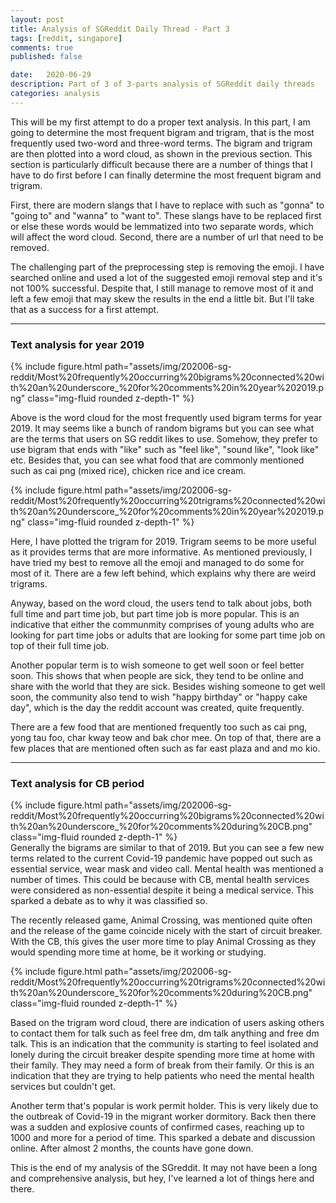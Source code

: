 ```yaml
---
layout: post
title: Analysis of SGReddit Daily Thread - Part 3
tags: [reddit, singapore]
comments: true
published: false

date:   2020-06-29
description: Part of 3 of 3-parts analysis of SGReddit daily threads
categories: analysis
---
```


This will be my first attempt to do a proper text analysis. In this part, I am going to determine the most frequent bigram and trigram, that is the most frequently used two-word and three-word terms. The bigram and trigram are then plotted into a word cloud, as shown in the previous section. This section is particularly difficult because there are a number of things that I have to do first before I can finally determine the most frequent bigram and trigram.

First, there are modern slangs that I have to replace with such as "gonna" to "going to" and "wanna" to "want to". These slangs have to be replaced first or else these words would be lemmatized into two separate words, which will affect the word cloud. Second, there are a number of url that need to be removed. 

The challenging part of the preprocessing step is removing the emoji. I have searched online and used a lot of the suggested emoji removal step and it's not 100% successful. Despite that, I still manage to remove most of it and left a few emoji that may skew the results in the end a little bit. But I'll take that as a success for a first attempt.

<hr>

### Text analysis for year 2019
<div class="row mt-3">
    <div class="col-sm mt-3 mt-md-0">
        {% include figure.html path="assets/img/202006-sg-reddit/Most%20frequently%20occurring%20bigrams%20connected%20with%20an%20underscore_%20for%20comments%20in%20year%202019.png" class="img-fluid rounded z-depth-1" %}
    </div>
</div>

Above is the word cloud for the most frequently used bigram terms for year 2019. It may seems like a bunch of random bigrams but you can see what are the terms that users on SG reddit likes to use. Somehow, they prefer to use bigram that ends with "like" such as "feel like", "sound like", "look like" etc. Besides that, you can see what food that are commonly mentioned such as cai png (mixed rice), chicken rice and ice cream. 

<div class="row mt-3">
    <div class="col-sm mt-3 mt-md-0">
        {% include figure.html path="assets/img/202006-sg-reddit/Most%20frequently%20occurring%20trigrams%20connected%20with%20an%20underscore_%20for%20comments%20in%20year%202019.png" class="img-fluid rounded z-depth-1" %}
    </div>
</div>

Here, I have plotted the trigram for 2019. Trigram seems to be more useful as it provides terms that are more informative. As mentioned previously, I have tried my best to remove all the emoji and managed to do some for most of it. There are a few left behind, which explains why there are weird trigrams.

Anyway, based on the word cloud, the users tend to talk about jobs, both full time and part time job, but part time job is more popular. This is an indicative that either the communmity comprises of young adults who are looking for part time jobs or adults that are looking for some part time job on top of their full time job.

Another popular term is to wish someone to get well soon or feel better soon. This shows that when people are sick, they tend to be online and share with the world that they are sick. Besides wishing someone to get well soon, the community also tend to wish "happy birthday" or "happy cake day", which is the day the reddit account was created, quite frequently.

There are a few food that are mentioned frequently too such as cai png, yong tau foo, char kway teow and bak chor mee. On top of that, there are a few places that are mentioned often such as far east plaza and and mo kio. 

<hr>

### Text analysis for CB period
<div class="row mt-3">
    <div class="col-sm mt-3 mt-md-0">
        {% include figure.html path="assets/img/202006-sg-reddit/Most%20frequently%20occurring%20bigrams%20connected%20with%20an%20underscore_%20for%20comments%20during%20CB.png" class="img-fluid rounded z-depth-1" %}
    </div>
</div>
Generally the bigrams are similar to that of 2019. But you can see a few new terms related to the current Covid-19 pandemic have popped out such as essential service, wear mask and video call. Mental health was mentioned a number of times. This could be because with CB, mental health services were considered as non-essential despite it being a medical service. This sparked a debate as to why it was classified so.

The recently released game, Animal Crossing, was mentioned quite often and the release of the game coincide nicely with the start of circuit breaker. With the CB, this gives the user more time to play Animal Crossing as they would spending more time at home, be it working or studying. 

<div class="row mt-3">
    <div class="col-sm mt-3 mt-md-0">
        {% include figure.html path="assets/img/202006-sg-reddit/Most%20frequently%20occurring%20trigrams%20connected%20with%20an%20underscore_%20for%20comments%20during%20CB.png" class="img-fluid rounded z-depth-1" %}
    </div>
</div>

Based on the trigram word cloud, there are indication of users asking others to contact them for talk such as feel free dm, dm talk anything and free dm talk. This is an indication that the community is starting to feel isolated and lonely during the circuit breaker despite spending more time at home with their family. They may need a form of break from their family. Or this is an indication that they are trying to help patients who need the mental health services but couldn't get. 

Another term that's popular is work permit holder. This is very likely due to the outbreak of Covid-19 in the migrant worker dormitory. Back then there was a sudden and explosive counts of confirmed cases, reaching up to 1000 and more for a period of time. This sparked a debate and discussion online. After almost 2 months, the counts have gone down.

This is the end of my analysis of the SGreddit. It may not have been a long and comprehensive analysis, but hey, I've learned a lot of things here and there. 
